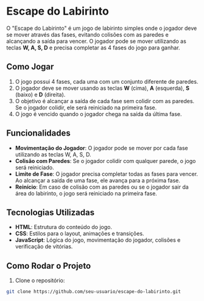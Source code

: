 # Escape do Labirinto

O "Escape do Labirinto" é um jogo de labirinto simples onde o jogador deve se mover através das fases, evitando colisões com as paredes e alcançando a saída para vencer. O jogador pode se mover utilizando as teclas **W, A, S, D** e precisa completar as 4 fases do jogo para ganhar.

## Como Jogar

1. O jogo possui 4 fases, cada uma com um conjunto diferente de paredes.
2. O jogador deve se mover usando as teclas **W** (cima), **A** (esquerda), **S** (baixo) e **D** (direita).
3. O objetivo é alcançar a saída de cada fase sem colidir com as paredes. Se o jogador colidir, ele será reiniciado na primeira fase.
4. O jogo é vencido quando o jogador chega na saída da última fase.

## Funcionalidades

- **Movimentação do Jogador**: O jogador pode se mover por cada fase utilizando as teclas W, A, S, D.
- **Colisão com Paredes**: Se o jogador colidir com qualquer parede, o jogo será reiniciado.
- **Limite de Fase**: O jogador precisa completar todas as fases para vencer. Ao alcançar a saída de uma fase, ele avança para a próxima fase.
- **Reinício**: Em caso de colisão com as paredes ou se o jogador sair da área do labirinto, o jogo será reiniciado na primeira fase.

## Tecnologias Utilizadas

- **HTML**: Estrutura do conteúdo do jogo.
- **CSS**: Estilos para o layout, animações e transições.
- **JavaScript**: Lógica do jogo, movimentação do jogador, colisões e verificação de vitórias.

## Como Rodar o Projeto

1. Clone o repositório:

```bash
git clone https://github.com/seu-usuario/escape-do-labirinto.git

